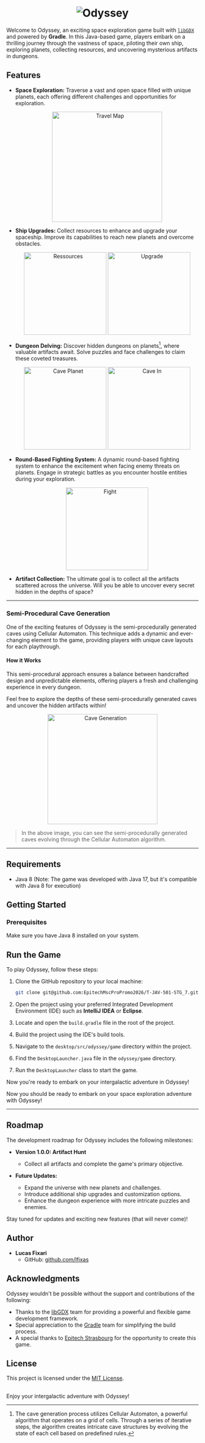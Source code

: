 <h1 align="center"><img src="https://github.com/lfixas/2D-Java-Game-Odyssey/blob/main/assets/ui/main/title.png" alt="Odyssey" width="auto" height="auto"/></h1>

Welcome to Odyssey, an exciting space exploration game built with [`libGDX`](https://libgdx.com) and powered by **Gradle**. In this Java-based game, players embark on a thrilling journey through the vastness of space, piloting their own ship, exploring planets, collecting resources, and uncovering mysterious artifacts in dungeons.

## Features

- **Space Exploration:** Traverse a vast and open space filled with unique planets, each offering different challenges and opportunities for exploration.

  <div align="center"><img src="https://github.com/lfixas/2D-Java-Game-Odyssey/blob/main/github/assets/travel_animation.gif" alt="Travel Map" width="auto" height="288"/></div>

- **Ship Upgrades:** Collect resources to enhance and upgrade your spaceship. Improve its capabilities to reach new planets and overcome obstacles.

  <div align="center"><img src="https://github.com/lfixas/2D-Java-Game-Odyssey/blob/main/github/assets/ressources.png" alt="Ressources" width="auto" height="216"/> <img src="https://github.com/lfixas/2D-Java-Game-Odyssey/blob/main/github/assets/upgrade.png" alt="Upgrade" width="auto" height="216"/></div>

- **Dungeon Delving:** Discover hidden dungeons on planets[^1], where valuable artifacts await. Solve puzzles and face challenges to claim these coveted treasures.

  <div align="center"><img src="https://github.com/lfixas/2D-Java-Game-Odyssey/blob/main/github/assets/cave.png" alt="Cave Planet" width="auto" height="216"/> <img src="https://github.com/lfixas/2D-Java-Game-Odyssey/blob/main/github/assets/cave_in.png" alt="Cave In" width="auto" height="216"/></div>

- **Round-Based Fighting System:** A dynamic round-based fighting system to enhance the excitement when facing enemy threats on planets. Engage in strategic battles as you encounter hostile entities during your exploration.

  <div align="center"><img src="https://github.com/lfixas/2D-Java-Game-Odyssey/blob/main/github/assets/fight_animation.gif" alt="Fight" width="auto" height="216"/></div>

- **Artifact Collection:** The ultimate goal is to collect all the artifacts scattered across the universe. Will you be able to uncover every secret hidden in the depths of space?

---

### Semi-Procedural Cave Generation

One of the exciting features of Odyssey is the semi-procedurally generated caves using Cellular Automaton. This technique adds a dynamic and ever-changing element to the game, providing players with unique cave layouts for each playthrough.

#### How it Works

[^1]:The cave generation process utilizes Cellular Automaton, a powerful algorithm that operates on a grid of cells. Through a series of iterative steps, the algorithm creates intricate cave structures by evolving the state of each cell based on predefined rules.

This semi-procedural approach ensures a balance between handcrafted design and unpredictable elements, offering players a fresh and challenging experience in every dungeon.

Feel free to explore the depths of these semi-procedurally generated caves and uncover the hidden artifacts within!

<div align="center"><img src="https://github.com/lfixas/2D-Java-Game-Odyssey/blob/main/github/assets/cave_generation_animation.gif" alt="Cave Generation" width="auto" height="288"/></div>

> In the above image, you can see the semi-procedurally generated caves evolving through the Cellular Automaton algorithm.

---

## Requirements

- Java 8 (Note: The game was developed with Java 17, but it's compatible with Java 8 for execution)

## Getting Started

### Prerequisites

Make sure you have Java 8 installed on your system.

## Run the Game

To play Odyssey, follow these steps:

1. Clone the GitHub repository to your local machine:

    ```bash
    git clone git@github.com:EpitechMscProPromo2026/T-JAV-501-STG_7.git
    ```

2. Open the project using your preferred Integrated Development Environment (IDE) such as **IntelliJ IDEA** or **Eclipse**.

3. Locate and open the `build.gradle` file in the root of the project.

4. Build the project using the IDE's build tools.

5. Navigate to the `desktop/src/odyssey/game` directory within the project.

6. Find the `DesktopLauncher.java` file in the `odyssey/game` directory.

7. Run the `DesktopLauncher` class to start the game.

Now you're ready to embark on your intergalactic adventure in Odyssey!

Now you should be ready to embark on your space exploration adventure with Odyssey!

---

## Roadmap

The development roadmap for Odyssey includes the following milestones:

- **Version 1.0.0: Artifact Hunt**
  - Collect all artifacts and complete the game's primary objective.

- **Future Updates:**
  - Expand the universe with new planets and challenges.
  - Introduce additional ship upgrades and customization options.
  - Enhance the dungeon experience with more intricate puzzles and enemies.

Stay tuned for updates and exciting new features (that will never come)!

## Author
- **Lucas Fixari**
  - GitHub: [github.com/lfixas](https://github.com/lfixas)

## Acknowledgments

Odyssey wouldn't be possible without the support and contributions of the following:

- Thanks to the [libGDX](https://libgdx.com) team for providing a powerful and flexible game development framework.
- Special appreciation to the [Gradle](https://gradle.org) team for simplifying the build process.
- A special thanks to [Epitech Strasbourg](https://www.epitech.eu/) for the opportunity to create this game.

## License

This project is licensed under the [MIT License](LICENSE).

##

Enjoy your intergalactic adventure with Odyssey!
